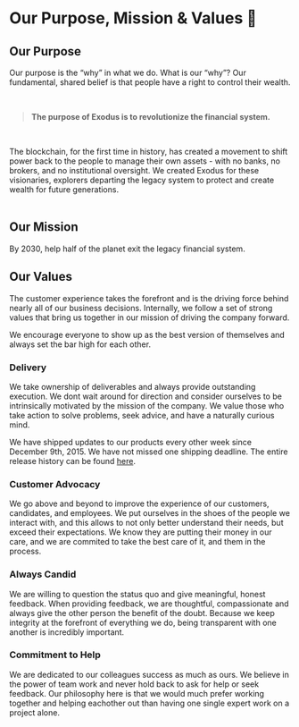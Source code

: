# Our Purpose, Mission & Values 💎

## Our Purpose 
							
Our purpose is the “why” in what we do. What is our “why”? Our fundamental, shared belief is that people have a right to control their wealth.			


<br/>


> **The purpose of Exodus is to revolutionize the financial system.**	

<br/>
				
The blockchain, for the first time in history, has created a movement to shift power back to the people to manage their own assets - with no banks, no brokers, and no institutional oversight. We created Exodus for these visionaries, explorers departing the legacy system to protect and create wealth for future generations.				
<br/>

## Our Mission 

By 2030, help half of the planet exit the legacy financial system.
<br/>

## Our Values 
						
The customer experience takes the forefront and is the driving force behind nearly all of our business decisions. Internally, we follow a set of strong values that bring us together in our mission of driving the company forward. 				
				
We encourage everyone to show up as the best version of themselves and always set the bar high for each other.				
	

### Delivery

We take ownership of deliverables and always provide outstanding execution. We dont wait around for direction and consider ourselves to be intrinsically motivated by the mission of the company. We value those who take action to solve problems, seek advice, and have a naturally curious mind.

We have shipped updates to our products every other week since December 9th, 2015. We have not missed one shipping deadline. The entire release history can be found [here](https://www.exodus.io/releases).


### Customer Advocacy 

We go above and beyond to improve the experience of our customers, candidates, and employees. We put ourselves in the shoes of the people we interact with, and this allows to not only better understand their needs, but exceed their expectations. We know they are putting their money in our care, and we are commited to take the best care of it, and them in the process.


### Always Candid

We are willing to question the status quo and give meaningful, honest feedback. When providing feedback, we are thoughtful, compassionate and always give the other person the benefit of the doubt. Because we keep integrity at the forefront of everything we do, being transparent with one another is incredibly important. 


### Commitment to Help

We are dedicated to our colleagues success as much as ours. We believe in the power of team work and never hold back to ask for help or seek feedback. Our philosophy here is that we would much prefer working together and helping eachother out than having one single expert work on a project alone.


<br/>					
				

